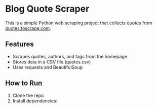 # Blog Quote Scraper

This is a simple Python web scraping project that collects quotes from [quotes.toscrape.com](http://quotes.toscrape.com).

## Features

- Scrapes quotes, authors, and tags from the homepage
- Stores data in a CSV file (quotes.csv)
- Uses requests and BeautifulSoup

## How to Run

1. Clone the repo
2. Install dependencies:
